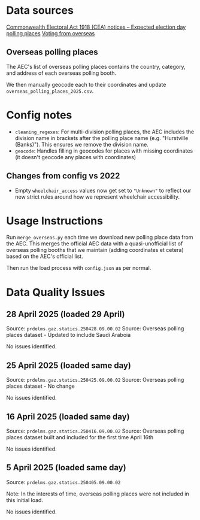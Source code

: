 # Data sources

[Commonwealth Electoral Act 1918 (CEA) notices – Expected election day polling places](https://www.aec.gov.au/about_aec/cea-notices/election-pp.htm)
[Voting from overseas](https://www.aec.gov.au/election/overseas.htm)

## Overseas polling places

The AEC's list of overseas polling places contains the country, category, and address of each overseas polling booth.

We then manually geocode each to their coordinates and update `overseas_polling_places_2025.csv`.

# Config notes

- `cleaning_regexes`: For multi-division polling places, the AEC includes the division name in brackets after the polling place name (e.g. "Hurstville (Banks)"). This ensures we remove the division name.
- `geocode`: Handles filling in geocodes for places with missing coordinates (it doesn't geocode any places with coordinates)

## Changes from config vs 2022

- Empty `wheelchair_access` values now get set to `"Unknown"` to reflect our new strict rules around how we represent wheelchair accessibility.

# Usage Instructions

Run `merge_overseas.py` each time we download new polling place data from the AEC. This merges the official AEC data with a quasi-unofficial list of overseas polling booths that we maintain (adding coordinates et cetera) based on the AEC's official list.

Then run the load process with `config.json` as per normal.

# Data Quality Issues

## 28 April 2025 (loaded 29 April)

Source: `prdelms.gaz.statics.250428.09.00.02`
Source: Overseas polling places dataset - Updated to include Saudi Araboia

No issues identified.

## 25 April 2025 (loaded same day)

Source: `prdelms.gaz.statics.250425.09.00.02`
Source: Overseas polling places dataset - No change

No issues identified.

## 16 April 2025 (loaded same day)

Source: `prdelms.gaz.statics.250416.09.00.02`
Source: Overseas polling places dataset built and included for the first time April 16th

No issues identified.

## 5 April 2025 (loaded same day)

Source: `prdelms.gaz.statics.250405.09.00.02`

Note: In the interests of time, overseas polling places were not included in this initial load.

No issues identified.